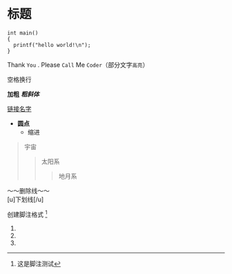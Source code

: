# 标题

```
int main()
{
  printf("hello world!\n");
}
```

Thank `You` . Please `Call` Me `Coder`（部分文字`高亮`）

空格换行  

**加粗**
***粗斜体***

[链接名字](www.baidu.com)

* **圆点**  
  * 缩进  
>宇宙
>>太阳系
>>>地月系

～～删除线～～  
[u]下划线[/u]  

创建脚注格式 [^这是脚注测试]  
[^这是脚注测试]:  这是脚注测试

1. 
2. 
3. 
